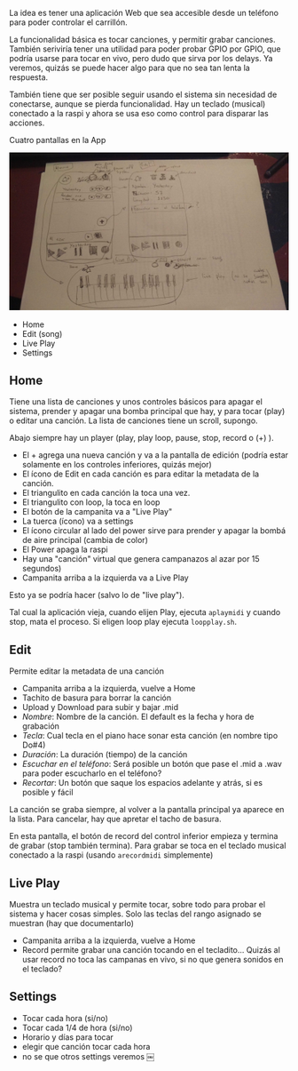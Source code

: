 La idea es tener una aplicación Web que sea accesible desde un teléfono para poder controlar el carrillón.

La funcionalidad básica es tocar canciones, y permitir grabar canciones. También seriviría tener una
utilidad para poder probar GPIO por GPIO, que podría usarse para tocar en vivo, pero dudo que sirva
por los delays. Ya veremos, quizás se puede hacer algo para que no sea tan lenta la respuesta.

También tiene que ser posible seguir usando el sistema sin necesidad de conectarse, aunque
se pierda funcionalidad. Hay un teclado (musical) conectado a la raspi y ahora se usa eso
como control para disparar las acciones.

Cuatro pantallas en la App

![Home-Edit-Play](Home-Play-Edit.jpg)

* Home
* Edit (song)
* Live Play
* Settings

## Home

Tiene una lista de canciones y unos controles básicos para apagar el sistema, prender y apagar
una bomba principal que hay, y para tocar (play) o editar una canción. La lista de canciones
tiene un scroll, supongo.

Abajo siempre hay un player (play, play loop, pause, stop, record o (+) ).

* El + agrega una nueva canción y va a la pantalla de edición (podría estar solamente en los
controles inferiores, quizás mejor)
* El ícono de Edit en cada canción es para editar la metadata de la canción.
* El triangulito en cada canción la toca una vez.
* El triangulito con loop, la toca en loop
* El botón de la campanita va a "Live Play"
* La tuerca (ícono) va a settings
* El ícono circular al lado del power sirve para prender y apagar la bombá de aire principal (cambia de color)
* El Power apaga la raspi
* Hay una "canción" virtual que genera campanazos al azar por 15 segundos)
* Campanita arriba a la izquierda va a Live Play

Esto ya se podría hacer (salvo lo de "live play").

Tal cual la aplicación vieja, cuando elijen Play, ejecuta `aplaymidi` y cuando stop, mata el proceso.
Si eligen loop play ejecuta `loopplay.sh`. 

## Edit

Permite editar la metadata de una canción

* Campanita arriba a la izquierda, vuelve a Home
* Tachito de basura para borrar la canción
* Upload y Download para subir y bajar .mid 
* _Nombre_: Nombre de la canción. El default es la fecha y hora de grabación
* _Tecla_: Cual tecla en el piano hace sonar esta canción (en nombre tipo Do#4)
* _Duración_: La duración (tiempo) de la canción
* _Escuchar en el teléfono_: Será posible un botón que pase el .mid a .wav para poder escucharlo en el teléfono?
* _Recortar_: Un botón que saque los espacios adelante y atrás, si es posible y fácil

La canción se graba siempre, al volver a la pantalla principal ya aparece en la lista.
Para cancelar, hay que apretar el tacho de basura.

En esta pantalla, el botón de record del control inferior empieza y termina de grabar (stop también termina).
Para grabar se toca en el teclado musical conectado a la raspi (usando `arecordmidi` simplemente)

## Live Play

Muestra un teclado musical y permite tocar, sobre todo para probar el sistema y hacer cosas simples.
Solo las teclas del rango asignado se muestran (hay que documentarlo)

* Campanita arriba a la izquierda, vuelve a Home
* Record permite grabar una canción tocando en el tecladito...
  Quizás al usar record no toca las campanas en vivo, si no que genera sonidos en el teclado?

## Settings

* Tocar cada hora (si/no)
* Tocar cada 1/4 de hora (si/no)
* Horario y días para tocar
* elegir que canción tocar cada hora
* no se que otros settings veremos
￼
